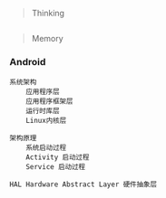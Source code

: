 > Thinking

```

```

> Memory

### Android

```
系统架构
    应用程序层
    应用程序框架层
    运行时库层
    Linux内核层

架构原理
    系统启动过程
    Activity 启动过程
    Service 启动过程

HAL Hardware Abstract Layer 硬件抽象层
```

